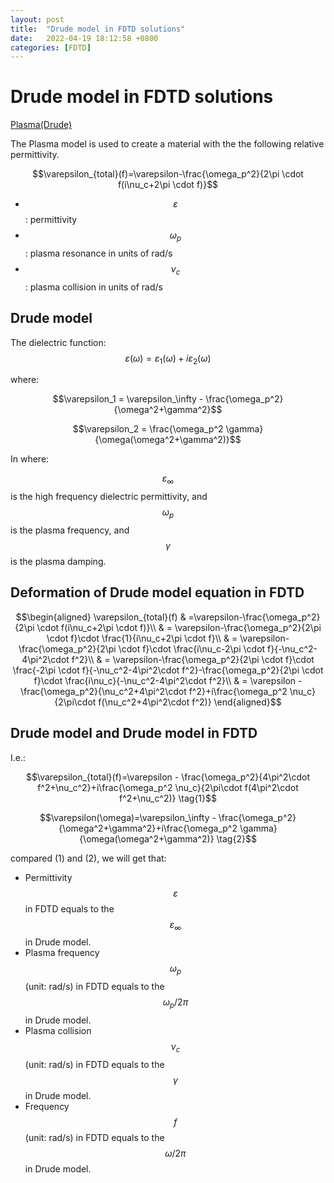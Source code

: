 ```yaml
---
layout: post
title:  "Drude model in FDTD solutions"
date:   2022-04-19 18:12:58 +0800
categories: [FDTD]
---
```


# Drude model in FDTD solutions

[Plasma(Drude)](https://support.lumerical.com/hc/en-us/articles/360034394634-Standard-optical-permittivity-material-models-in-FDTD-and-MODE#:~:text=model%20described%20below.-,Plasma%20(Drude),-The%20Plasma%20model)

The Plasma model is used to create a material with the the following relative permittivity.

$$\varepsilon_{total}(f)=\varepsilon-\frac{\omega_p^2}{2\pi \cdot f(i\nu_c+2\pi \cdot f)}$$

- $$\varepsilon$$ : permittivity
- $$\omega_p$$ : plasma resonance in units of rad/s
- $$\nu_c$$ : plasma collision in units of rad/s

## Drude model

The dielectric function:
$$\varepsilon(\omega)=\varepsilon_1(\omega)+i\varepsilon_2(\omega)$$

where:

$$\varepsilon_1 = \varepsilon_\infty - \frac{\omega_p^2}{\omega^2+\gamma^2}$$

$$\varepsilon_2 = \frac{\omega_p^2 \gamma}{\omega(\omega^2+\gamma^2)}$$

In where:

$$\varepsilon_\infty$$ is the high frequency dielectric permittivity, and $$\omega_p$$ is the plasma frequency, and $$\gamma$$ is the plasma damping.

## Deformation of Drude model equation in FDTD

$$\begin{aligned} \varepsilon_{total}(f) & =\varepsilon-\frac{\omega_p^2}{2\pi \cdot f(i\nu_c+2\pi \cdot f)}\\ & = \varepsilon-\frac{\omega_p^2}{2\pi \cdot f}\cdot \frac{1}{i\nu_c+2\pi \cdot f}\\ & = \varepsilon-\frac{\omega_p^2}{2\pi \cdot f}\cdot \frac{i\nu_c-2\pi \cdot f}{-\nu_c^2-4\pi^2\cdot f^2}\\ & = \varepsilon-\frac{\omega_p^2}{2\pi \cdot f}\cdot \frac{-2\pi \cdot f}{-\nu_c^2-4\pi^2\cdot f^2}-\frac{\omega_p^2}{2\pi \cdot f}\cdot \frac{i\nu_c}{-\nu_c^2-4\pi^2\cdot f^2}\\ & = \varepsilon - \frac{\omega_p^2}{\nu_c^2+4\pi^2\cdot f^2}+i\frac{\omega_p^2 \nu_c}{2\pi\cdot f(\nu_c^2+4\pi^2\cdot f^2)} \end{aligned}$$

## Drude model and Drude model in FDTD

I.e.:

$$\varepsilon_{total}(f)=\varepsilon - \frac{\omega_p^2}{4\pi^2\cdot f^2+\nu_c^2}+i\frac{\omega_p^2 \nu_c}{2\pi\cdot f(4\pi^2\cdot f^2+\nu_c^2)} \tag{1}$$

$$\varepsilon(\omega)=\varepsilon_\infty - \frac{\omega_p^2}{\omega^2+\gamma^2}+i\frac{\omega_p^2 \gamma}{\omega(\omega^2+\gamma^2)} \tag{2}$$

compared (1) and (2), we will get that:

- Permittivity $$\varepsilon$$ in FDTD equals to the $$\varepsilon_\infty$$ in Drude model.
- Plasma frequency $$\omega_p$$ (unit: rad/s) in FDTD equals to the $$\omega_p / 2\pi$$ in Drude model.
- Plasma collision $$\nu_c$$ (unit: rad/s) in FDTD equals to the $$\gamma$$ in Drude model.
- Frequency $$f$$ (unit: rad/s) in FDTD equals to the $$\omega/2\pi$$ in Drude model.
